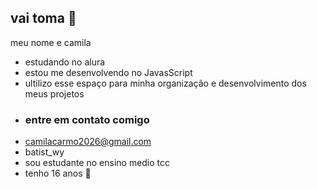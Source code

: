 ## vai toma 🤎

meu nome e camila

- estudando no alura
- estou me desenvolvendo no JavasScript
- ultilizo esse espaço para minha organização e desenvolvimento dos meus projetos
- ### entre em contato comigo ##
- camilacarmo2026@gmail.com
- batist_wy
- sou estudante no ensino medio tcc
- tenho 16 anos
  🦋
